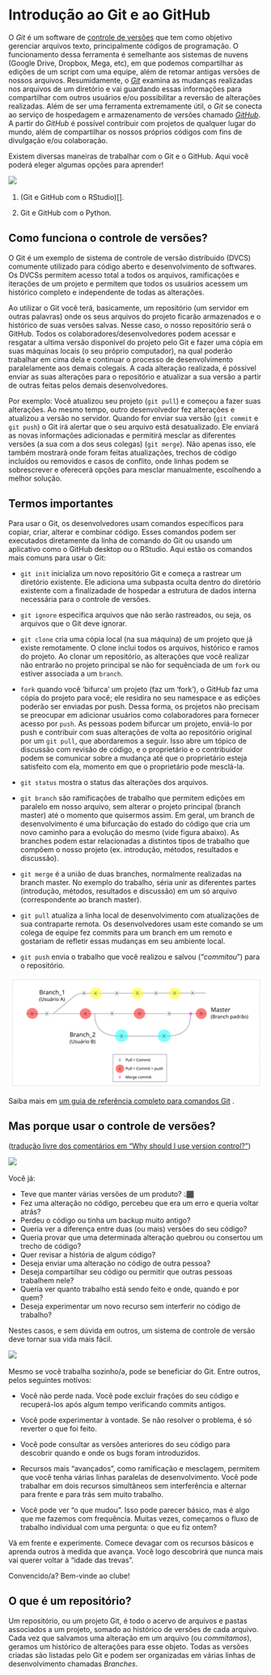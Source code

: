 Introdução ao Git e ao GitHub
=============================

O *Git* é um software de [controle de
versões](https://www.devmedia.com.br/sistemas-de-controle-de-versao/24574)
que tem como objetivo gerenciar arquivos texto, principalmente códigos
de programação. O funcionamento dessa ferramenta é semelhante aos
sistemas de nuvens (Google Drive, Dropbox, Mega, etc), em que podemos
compartilhar as edições de um script com uma equipe, além de retomar
antigas versões de nossos arquivos. Resumidamente, o
[*Git*](https://www.atlassian.com/br/git/tutorials/what-is-git) examina
as mudanças realizadas nos arquivos de um diretório e vai guardando
essas informações para compartilhar com outros usuários e/ou
possibilitar a reversão de alterações realizadas. Além de ser uma
ferramenta extremamente útil, o *Git* se conecta ao serviço de
hospedagem e armazenamento de versões chamado
[*GitHub*](https://github.com/). A partir do *GitHub* é possível
contribuir com projetos de qualquer lugar do mundo, além de compartilhar
os nossos próprios códigos com fins de divulgação e/ou colaboração.

Existem diversas maneiras de trabalhar com o Git e o GitHub. Aqui você
poderá eleger algumas opções para aprender!

<img src="https://raw.githubusercontent.com/coderjojo/coderjojo/master/img/github.gif" width="312" />

1.  (Git e GitHub com o RStudio)\[\].

2.  Git e GitHub com o Python.

Como funciona o controle de versões?
------------------------------------

O Git é um exemplo de sistema de controle de versão distribuido (DVCS)
comumente utilizado para código aberto e desenvolvimento de softwares.
Os DVCSs permitem acesso total a todos os arquivos, ramificações e
iterações de um projeto e permitem que todos os usuários acessem um
histórico completo e independente de todas as alterações.

Ao utilizar o Git você terá, basicamente, um repositório (um servidor em
outras palavras) onde os seus arquivos do projeto ficarão armazenados e
o histórico de suas versões salvas. Nesse caso, o nosso repositório será
o GitHub. Todos os colaboradores/desenvolvedores podem acessar e
resgatar a ultima versão disponível do projeto pelo Git e fazer uma
cópia em suas máquinas locais (o seu próprio computador), na qual
poderão trabalhar em cima dela e continuar o processo de desenvolvimento
paralelamente aos demais colegais. A cada alteração realizada, é
póssivel enviar as suas alterações para o repositório e atualizar a sua
versão a partir de outras feitas pelos demais desenvolvedores.

Por exemplo: Você atualizou seu projeto (`git pull`) e começou a fazer
suas alterações. Ao mesmo tempo, outro desenvolvedor fez alterações e
atualizou a versão no servidor. Quando for enviar sua versão
(`git commit` e `git push`) o Git irá alertar que o seu arquivo está
desatualizado. Ele enviará as novas informações adicionadas e permitirá
mesclar as diferentes versões (a sua com a dos seus colegas)
(`git merge`). Não apenas isso, ele também mostrará onde foram feitas
atualizações, trechos de código incluídos ou removidos e casos de
conflito, onde linhas podem se sobrescrever e oferecerá opções para
mesclar manualmente, escolhendo a melhor solução.

Termos importantes
------------------

Para usar o Git, os desenvolvedores usam comandos específicos para
copiar, criar, alterar e combinar código. Esses comandos podem ser
executados diretamente da linha de comando do Git ou usando um
aplicativo como o GitHub desktop ou o RStudio. Aqui estão os comandos
mais comuns para usar o Git:

-   `git init` inicializa um novo repositório Git e começa a rastrear um
    diretório existente. Ele adiciona uma subpasta oculta dentro do
    diretório existente com a finalizadade de hospedar a estrutura de
    dados interna necessária para o controle de versões.

-   `git ignore` especifica arquivos que não serão rastreados, ou seja,
    os arquivos que o Git deve ignorar.

-   `git clone` cria uma cópia local (na sua máquina) de um projeto que
    já existe remotamente. O clone inclui todos os arquivos, histórico e
    ramos do projeto. Ao clonar um repositório, as alterações que você
    realizar não entrarão no projeto principal se não for sequênciada de
    um `fork` ou estiver associada a um `branch`.

-   `fork` quando você ‘bifurca’ um projeto (faz um ‘fork’), o GitHub
    faz uma cópia do projeto para você; ele residira no seu namespace e
    as edições poderão ser enviadas por push. Dessa forma, os projetos
    não precisam se preocupar em adicionar usuários como colaboradores
    para fornecer acesso por `push`. As pessoas podem bifurcar um
    projeto, enviá-lo por push e contribuir com suas alterações de volta
    ao repositório original por um `git pull`, que abordaremos a seguir.
    Isso abre um tópico de discussão com revisão de código, e o
    proprietário e o contribuidor podem se comunicar sobre a mudança até
    que o proprietário esteja satisfeito com ela, momento em que o
    proprietário pode mesclá-la.

-   `git status` mostra o status das alterações dos arquivos.

-   `git branch` são ramificações de trabalho que permitem edições em
    paralelo em nosso arquivo, sem alterar o projeto principal (branch
    master) até o momento que quisermos assim. Em geral, um branch de
    desenvolvimento é uma bifurcação do estado do código que cria um
    novo caminho para a evolução do mesmo (vide figura abaixo). As
    branches podem estar relacionadas a distintos tipos de trabalho que
    compõem o nosso projeto (ex. introdução, métodos, resultados e
    discussão).

-   `git merge` é a união de duas branches, normalmente realizadas na
    branch master. No exemplo do trabalho, séria unir as diferentes
    partes (introdução, métodos, resultados e discussão) em um só
    arquivo (correspondente ao branch master).

-   `git pull` atualiza a linha local de desenvolvimento com
    atualizações de sua contraparte remota. Os desenvolvedores usam este
    comando se um colega de equipe fez commits para um branch em um
    remoto e gostariam de refletir essas mudanças em seu ambiente local.

-   `git push` envia o trabalho que você realizou e salvou
    (“*commitou*”) para o repositório.

![](figuras/bolinhas_git1.svg)

Saiba mais em [um guia de referência completo para comandos
Git](https://git-scm.com/docs) .

Mas porque usar o controle de versões?
--------------------------------------

([tradução livre dos comentários em “Why should I use version
control?”](https://stackoverflow.com/questions/1408450/why-should-i-use-version-control))

![](https://im2.ezgif.com/tmp/ezgif-2-dff0d375cf43.gif)

Você já:

-   Teve que manter várias versões de um produto? 👆🏾
-   Fez uma alteração no código, percebeu que era um erro e queria
    voltar atrás?
-   Perdeu o código ou tinha um backup muito antigo?
-   Queria ver a diferença entre duas (ou mais) versões do seu código?
-   Queria provar que uma determinada alteração quebrou ou consertou um
    trecho de código?
-   Quer revisar a história de algum código?
-   Deseja enviar uma alteração no código de outra pessoa?
-   Deseja compartilhar seu código ou permitir que outras pessoas
    trabalhem nele?
-   Queria ver quanto trabalho está sendo feito e onde, quando e por
    quem?
-   Deseja experimentar um novo recurso sem interferir no código de
    trabalho?

Nestes casos, e sem dúvida em outros, um sistema de controle de versão
deve tornar sua vida mais fácil.

![](https://media.tenor.com/images/5e43669b9573fea08ede20a5bbbbe2df/tenor.gif)

Mesmo se você trabalha sozinho/a, pode se beneficiar do Git. Entre
outros, pelos seguintes motivos:

-   Você não perde nada. Você pode excluir frações do seu código e
    recuperá-los após algum tempo verificando commits antigos.

-   Você pode experimentar à vontade. Se não resolver o problema, é só
    reverter o que foi feito.

-   Você pode consultar as versões anteriores do seu código para
    descobrir quando e onde os bugs foram introduzidos.

-   Recursos mais “avançados”, como ramificação e mesclagem, permitem
    que você tenha várias linhas paralelas de desenvolvimento. Você pode
    trabalhar em dois recursos simultâneos sem interferência e alternar
    para frente e para trás sem muito trabalho.

-   Você pode ver “o que mudou”. Isso pode parecer básico, mas é algo
    que me fazemos com frequência. Muitas vezes, começamos o fluxo de
    trabalho individual com uma pergunta: o que eu fiz ontem?

Vá em frente e experimente. Comece devagar com os recursos básicos e
aprenda outros à medida que avança. Você logo descobrirá que nunca mais
vai querer voltar à “idade das trevas”.

Convencido/a? Bem-vinde ao clube!

O que é um repositório?
-----------------------

Um repositório, ou um projeto Git, é todo o acervo de arquivos e pastas
associados a um projeto, somado ao histórico de versões de cada arquivo.
Cada vez que salvamos uma alteração em um arquivo (ou *commitamos*),
geramos um histórico de alterações para esse objeto. Todas as versões
criadas são listadas pelo Git e podem ser organizadas em várias linhas
de desenvolvimento chamadas *Branches*.
